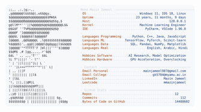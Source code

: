 <picture>
  <source srcset="https://raw.githubusercontent.com/mmazinjameel/mmazinjameel/main/dark_mode.svg?v=1760429592" media="(prefers-color-scheme: dark)">
  <img src="https://raw.githubusercontent.com/mmazinjameel/mmazinjameel/main/light_mode.svg?v=1760429592">
</picture>
